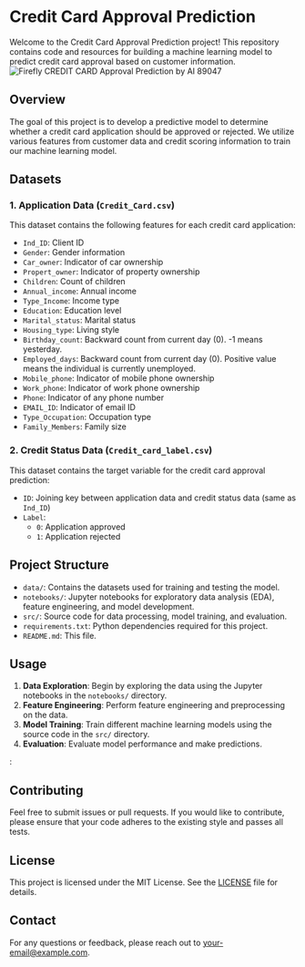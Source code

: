 
# Credit Card Approval Prediction

Welcome to the Credit Card Approval Prediction project! This repository contains code and resources for building a machine learning model to predict credit card approval based on customer information.
![Firefly CREDIT CARD Approval Prediction by AI 89047](https://github.com/user-attachments/assets/f4222893-901b-4025-8205-9812325d4422)

## Overview

The goal of this project is to develop a predictive model to determine whether a credit card application should be approved or rejected. We utilize various features from customer data and credit scoring information to train our machine learning model.

## Datasets

### 1. Application Data (`Credit_Card.csv`)

This dataset contains the following features for each credit card application:

- `Ind_ID`: Client ID
- `Gender`: Gender information
- `Car_owner`: Indicator of car ownership
- `Propert_owner`: Indicator of property ownership
- `Children`: Count of children
- `Annual_income`: Annual income
- `Type_Income`: Income type
- `Education`: Education level
- `Marital_status`: Marital status
- `Housing_type`: Living style
- `Birthday_count`: Backward count from current day (0). -1 means yesterday.
- `Employed_days`: Backward count from current day (0). Positive value means the individual is currently unemployed.
- `Mobile_phone`: Indicator of mobile phone ownership
- `Work_phone`: Indicator of work phone ownership
- `Phone`: Indicator of any phone number
- `EMAIL_ID`: Indicator of email ID
- `Type_Occupation`: Occupation type
- `Family_Members`: Family size

### 2. Credit Status Data (`Credit_card_label.csv`)

This dataset contains the target variable for the credit card approval prediction:

- `ID`: Joining key between application data and credit status data (same as `Ind_ID`)
- `Label`: 
  - `0`: Application approved
  - `1`: Application rejected

## Project Structure

- `data/`: Contains the datasets used for training and testing the model.
- `notebooks/`: Jupyter notebooks for exploratory data analysis (EDA), feature engineering, and model development.
- `src/`: Source code for data processing, model training, and evaluation.
- `requirements.txt`: Python dependencies required for this project.
- `README.md`: This file.


## Usage

1. **Data Exploration**: Begin by exploring the data using the Jupyter notebooks in the `notebooks/` directory.
2. **Feature Engineering**: Perform feature engineering and preprocessing on the data.
3. **Model Training**: Train different machine learning models using the source code in the `src/` directory.
4. **Evaluation**: Evaluate model performance and make predictions.

:



## Contributing

Feel free to submit issues or pull requests. If you would like to contribute, please ensure that your code adheres to the existing style and passes all tests.

## License

This project is licensed under the MIT License. See the [LICENSE](LICENSE) file for details.

## Contact

For any questions or feedback, please reach out to [your-email@example.com](nirmalsarkarcv@example.com).
